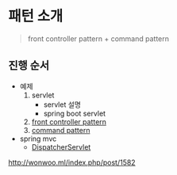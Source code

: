 패턴 소개
===========
> front controller pattern + command pattern 

진행 순서
--
- 예제
    1. servlet
        * servlet 설명
        * spring boot servlet
    2. [front controller pattern](frontControllerPattern.md)
    3. [command pattern](commandPattern.md) 
-  spring mvc 
    * [DispatcherServlet](springmvc.md)
    
    
 
 
http://wonwoo.ml/index.php/post/1582